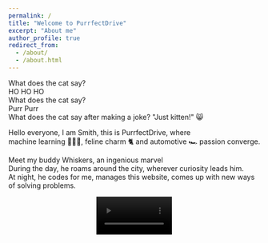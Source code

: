 ```yaml
---
permalink: /
title: "Welcome to PurrfectDrive"
excerpt: "About me"
author_profile: true
redirect_from: 
  - /about/
  - /about.html
---
```


What does the cat say?  
HO HO HO  
What does the cat say?  
Purr Purr  
What does the cat say after making a joke? "Just kitten!" 😸

Hello everyone, I am Smith, this is PurrfectDrive, where  
machine learning 👨🏻‍💻, feline charm 🐈 and automotive 🏎 passion converge. 

Meet my buddy Whiskers, an ingenious marvel  
During the day, he roams around the city, wherever curiosity leads him.  
At night, he codes for me, manages this website, comes up with new ways of solving problems.


<div style="text-align: center;">
<video width="30%" loop autoplay muted>
  <source src="/images/cat-funny-cat.mp4" type="video/mp4">
  Your browser does not support the video tag.
</video>
</div>
